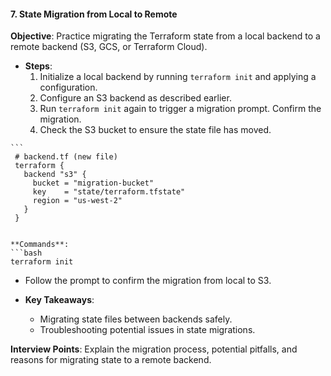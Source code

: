 #### 7. **State Migration from Local to Remote**

   **Objective**: Practice migrating the Terraform state from a local backend to a remote backend (S3, GCS, or Terraform Cloud).

   - **Steps**:
     1. Initialize a local backend by running `terraform init` and applying a configuration.
     2. Configure an S3 backend as described earlier.
     3. Run `terraform init` again to trigger a migration prompt. Confirm the migration.
     4. Check the S3 bucket to ensure the state file has moved.

    ```
     # backend.tf (new file)
     terraform {
       backend "s3" {
         bucket = "migration-bucket"
         key    = "state/terraform.tfstate"
         region = "us-west-2"
       }
     }
   ```

   **Commands**:
   ```bash
   terraform init
   ```

   - Follow the prompt to confirm the migration from local to S3.


   - **Key Takeaways**:
     - Migrating state files between backends safely.
     - Troubleshooting potential issues in state migrations.

   **Interview Points**: Explain the migration process, potential pitfalls, and reasons for migrating state to a remote backend.
